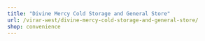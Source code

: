 ```yaml
---
title: "Divine Mercy Cold Storage and General Store"
url: /virar-west/divine-mercy-cold-storage-and-general-store/
shop: convenience
---
```

